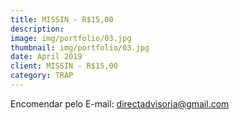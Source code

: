 ```yaml
---
title: MISSIN - R$15,00
description: 
image: img/portfolio/03.jpg
thumbnail: img/portfolio/03.jpg
date: April 2019
client: MISSIN - R$15,00
category: TRAP
---
```

Encomendar pelo E-mail: directadvisoria@gmail.com
